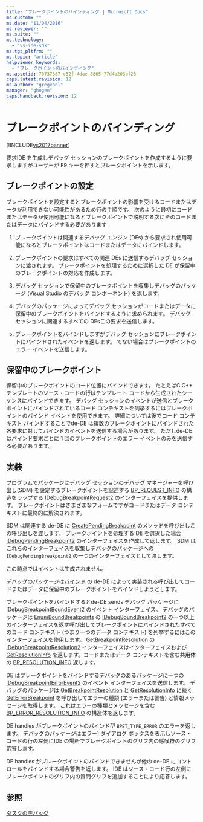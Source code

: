 ```yaml
---
title: "ブレークポイントのバインディング | Microsoft Docs"
ms.custom: ""
ms.date: "11/04/2016"
ms.reviewer: ""
ms.suite: ""
ms.technology: 
  - "vs-ide-sdk"
ms.tgt_pltfrm: ""
ms.topic: "article"
helpviewer_keywords: 
  - "ブレークポイントのバインディング"
ms.assetid: 70737387-c52f-4dae-8865-77d4b203bf25
caps.latest.revision: 12
ms.author: "gregvanl"
manager: "ghogen"
caps.handback.revision: 12
---
```

# ブレークポイントのバインディング
[!INCLUDE[vs2017banner](../../code-quality/includes/vs2017banner.md)]

要求IDE を生成しデバッグ セッションのブレークポイントを作成するように要求しますがユーザーが F9 キーを押すとブレークポイントを示します。  
  
## ブレークポイントの設定  
 ブレークポイントを設定するとブレークポイントの影響を受けるコードまたはデータが利用できない可能性があるため行の手順です。  次のように最初にコードまたはデータが使用可能になるとブレークポイントで説明する次にそのコードまたはデータにバインドする必要があります :  
  
1.  ブレークポイントは関連するデバッグ エンジン \(DEs\) から要求され使用可能になるとブレークポイントはコードまたはデータにバインドします。  
  
2.  ブレークポイントの要求はすべての関連 DEs に送信するデバッグ セッションに渡されます。  ブレークポイントを処理するために選択した DE が保留中のブレークポイントの対応を作成します。  
  
3.  デバッグ セッションで保留中のブレークポイントを収集しデバッグのパッケージ \(Visual Studio のデバッグ コンポーネント\) を返します。  
  
4.  デバッグのパッケージによってデバッグ セッションがコードまたはデータに保留中のブレークポイントをバインドするように求められます。  デバッグ セッションに関連するすべての DEsこの要求を送信します。  
  
5.  ブレークポイントをバインドしますがデバッグ セッションにブレークポイントにバインドされたイベントを返します。  でない場合はブレークポイントのエラー イベントを送信します。  
  
## 保留中のブレークポイント  
 保留中のブレークポイントのコード位置にバインドできます。  たとえばC.C\+\+ テンプレートのソース・コードの行はテンプレート コードから生成されたシーケンスにバインドできます。  デバッグ セッションのイベントが送信とブレークポイントにバインドされているコード コンテキストを列挙するにはブレークポイントのバインド イベントを使用できます。  詳細については後でコード コンテキスト バインドすることでde\-DE は複数のブレークポイントにバインドされた各要求に対してバインドのイベントを送信する場合があります。  ただしde\-DE はバインド要求ごとに 1 回のブレークポイントのエラー イベントのみを送信する必要があります。  
  
## 実装  
 プログラムでパッケージはデバッグ セッションのデバッグ マネージャーを呼び出し\(SDM\) を設定するブレークポイントを記述する [BP\_REQUEST\_INFO](../../extensibility/debugger/reference/bp-request-info.md) の構造をラップする [IDebugBreakpointRequest2](../../extensibility/debugger/reference/idebugbreakpointrequest2.md) のインターフェイスを提供します。  ブレークポイントはさまざまなフォームですがコードまたはデータ コンテキストに最終的に解決されます。  
  
 SDM は関連する de\-DE に [CreatePendingBreakpoint](../../extensibility/debugger/reference/idebugengine2-creatependingbreakpoint.md) のメソッドを呼び出しこの呼び出しを渡します。  ブレークポイントを処理する DE を選択した場合 [IDebugPendingBreakpoint2](../../extensibility/debugger/reference/idebugpendingbreakpoint2.md) のインターフェイスを作成して返します。  SDM はこれらのインターフェイスを収集しデバッグのパッケージへの `IDebugPendingBreakpoint2` の一つのインターフェイスとして渡します。  
  
 この時点ではイベントは生成されません。  
  
 デバッグのパッケージは[バインド](../../extensibility/debugger/reference/idebugpendingbreakpoint2-bind.md) の de\-DE によって実装される呼び出してコードまたはデータに保留中のブレークポイントをバインドしようとします。  
  
 ブレークポイントをバインドするとde\-DE sends デバッグ パッケージに [IDebugBreakpointBoundEvent2](../../extensibility/debugger/reference/idebugbreakpointboundevent2.md) のイベント インターフェイス。  デバッグのパッケージは [EnumBoundBreakpoints](../../extensibility/debugger/reference/idebugbreakpointboundevent2-enumboundbreakpoints.md) の [IDebugBoundBreakpoint2](../../extensibility/debugger/reference/idebugboundbreakpoint2.md) の一つ以上のインターフェイスを返す呼び出してブレークポイントにバインドされたすべてのコード コンテキスト \(つまり一つのデータ コンテキスト\) を列挙するにはこのインターフェイスを使用します。  [GetBreakpointResolution](../../extensibility/debugger/reference/idebugboundbreakpoint2-getbreakpointresolution.md) の [IDebugBreakpointResolution2](../../extensibility/debugger/reference/idebugbreakpointresolution2.md) インターフェイスはインターフェイスおよび [GetResolutionInfo](../../extensibility/debugger/reference/idebugbreakpointresolution2-getresolutioninfo.md) を返します。コードまたはデータ コンテキストを含む共用体の [BP\_RESOLUTION\_INFO](../../extensibility/debugger/reference/bp-resolution-info.md) 返します。  
  
 DE はブレークポイントをバインドするデバッグのあるパッケージに一つの [IDebugBreakpointErrorEvent2](../../extensibility/debugger/reference/idebugbreakpointerrorevent2.md) のイベント インターフェイスを送信します。  デバッグのパッケージは [GetBreakpointResolution](../../extensibility/debugger/reference/idebugerrorbreakpoint2-getbreakpointresolution.md) と [GetResolutionInfo](../../extensibility/debugger/reference/idebugerrorbreakpointresolution2-getresolutioninfo.md) に続く [GetErrorBreakpoint](../../extensibility/debugger/reference/idebugbreakpointerrorevent2-geterrorbreakpoint.md) を呼び出してエラーの種類 \(エラーまたは警告\) と情報メッセージを取得します。  これはエラーの種類とメッセージを含む [BP\_ERROR\_RESOLUTION\_INFO](../../extensibility/debugger/reference/bp-error-resolution-info.md) の構造体を返します。  
  
 DE handles がブレークポイントのバインド型 `BPET_TYPE_ERROR` のエラーを返します。  デバッグのパッケージはエラー\] ダイアログ ボックスを表示しソース・コードの行の左側にIDE の場所でブレークポイントのグリフ内の感嘆符のグリフ応答します。  
  
 DE handles がブレークポイントのバインドできませんが他の de\-DE にコントロールをバインドする場合警告を返します。  IDE はソース・コード行の左側にブレークポイントのグリフ内の質問グリフを追加することにより応答します。  
  
## 参照  
 [タスクのデバッグ](../../extensibility/debugger/debugging-tasks.md)
